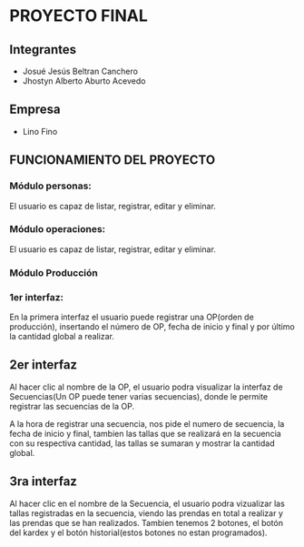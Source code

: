 # PROYECTO FINAL

## Integrantes
- Josué Jesús Beltran Canchero
- Jhostyn Alberto Aburto Acevedo

## Empresa

* Lino Fino

## FUNCIONAMIENTO DEL PROYECTO

### Módulo personas:
El usuario es capaz de listar, registrar, editar y eliminar.

### Módulo operaciones:
El usuario es capaz de listar, registrar, editar y eliminar.

### Módulo Producción

### 1er interfaz:
En la primera interfaz el usuario puede registrar una OP(orden de producción), insertando el número de OP, fecha de inicio y final y por último la cantidad global a realizar.

## 2er interfaz
Al hacer clic al nombre de la OP, el usuario podra visualizar la interfaz de Secuencias(Un OP puede tener varias secuencias), donde le permite registrar las secuencias de la OP. 

A la hora de registrar una secuencia, nos pide el numero de secuencia, la fecha de inicio y final, tambien las tallas que se realizará en la secuencia con su respectiva cantidad, las tallas se sumaran y mostrar la cantidad global.

## 3ra interfaz
Al hacer clic en el nombre de la Secuencia, el usuario podra vizualizar las tallas registradas en la secuencia, viendo las prendas en total a realizar y las prendas que se han realizados.
Tambien tenemos 2 botones, el botón del kardex y el botón historial(estos botones no estan programados).

